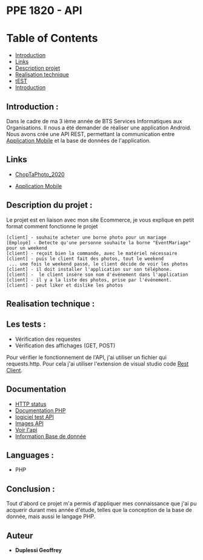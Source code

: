 # PPE 1820 - API

# Table of Contents
- [Introduction](#Introduction)
- [Links](#Links)
- [Description projet](#Description-du-projet)
- [Realisation technique](#Realisation-technique)
- [tEST](#Les-tests)
- [Introduction](#Introduction)
## Introduction :
Dans le cadre de ma  3 ième année de BTS Services Informatiques aux Organisations. Il nous a été demander de réaliser une
application Android. Nous avons crée une API REST, permettant la communication entre [Application Mobile](https://github.com/Grezor/App_KOTLIN_2020) et la base de
données de l'application.

## Links
<!-- Site Ecommerce -->
- [ChopTaPhoto_2020](https://github.com/Grezor/ChopTaPhoto_2020)
<!-- Application Android -->
- [Application Mobile](https://github.com/Grezor/App_KOTLIN_2020)

## Description du projet : 
Le projet est en liaison avec mon site Ecommerce, je vous explique en petit format comment fonctionne le projet

```
[client] - souhaite acheter une borne photo pour un mariage
[Employé] - Detecte qu'une personne souhaite la borne "EventMariage" pour un weekend
[client] - reçoit bien la commande, avec le matériel nécessaire
[client] - puis le client fait des photos, tout le weekend
 ... une fois le weekend passé, le client décide de voir les photos
[client] - il doit installer l'application sur son téléphone. 
[client] -  le client insère son nom d'événement dans l'application
[client] - il y a la liste des photos, prise par l'événement.
[client] - peut liker et dislike les photos
```

## Realisation technique :

  ## Les tests : 

  - Vérification des requestes
  - Vérification des affichages (GET, POST)


  Pour vérifier le fonctionnement de l'API, j'ai utiliser un fichier qui requests.http. Pour cela j'ai utiliser l'extension de visual studio code [Rest Client](https://marketplace.visualstudio.com/items?itemName=humao.rest-client).


## Documentation
  - [HTTP status](https://developer.mozilla.org/fr/docs/Web/HTTP/Status)
  - [Documentation PHP](https://www.php.net/manual/fr/)
  - [logiciel test API](https://insomnia.rest/)
  - [Images API]()
  - [Voir l'api](http://duplessigeoffrey.fr/api2/photos.php?code=EFFICOM)
  - [Information Base de donnée](https://github.com/Grezor/PPE_1820_API/blob/master/documentations/database.md)


## Languages : 
- PHP

## Conclusion : 
Tout d'abord ce projet m'a permis d'appliquer mes connaissance que j'ai pu acquerir durant mes année d'étude, telles que la conception de la base de donnée, mais aussi le langage PHP.

## Auteur
- **Duplessi Geoffrey** 